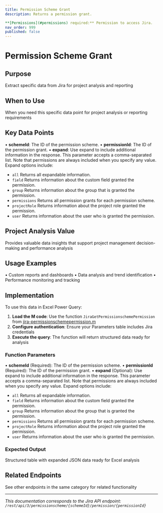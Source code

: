 ```yaml
---
title: Permission Scheme Grant
description: Returns a permission grant.

**[Permissions](#permissions) required:** Permission to access Jira.
nav_order: 999
published: false
---
```


# Permission Scheme Grant

## Purpose
Extract specific data from Jira for project analysis and reporting

## When to Use
When you need this specific data point for project analysis or reporting requirements

## Key Data Points
• **schemeId**: The ID of the permission scheme.
• **permissionId**: The ID of the permission grant.
• **expand**: Use expand to include additional information in the response. This parameter accepts a comma-separated list. Note that permissions are always included when you specify any value. Expand options include:

 *  `all` Returns all expandable information.
 *  `field` Returns information about the custom field granted the permission.
 *  `group` Returns information about the group that is granted the permission.
 *  `permissions` Returns all permission grants for each permission scheme.
 *  `projectRole` Returns information about the project role granted the permission.
 *  `user` Returns information about the user who is granted the permission.

## Project Analysis Value
Provides valuable data insights that support project management decision-making and performance analysis

## Usage Examples
• Custom reports and dashboards
• Data analysis and trend identification
• Performance monitoring and tracking

## Implementation
To use this data in Excel Power Query:

1. **Load the M code**: Use the function `JiraGetPermissionschemePermission` from [jira-permissionschemepermission.m](../assets/jira-permissionschemepermission.m)
2. **Configure authentication**: Ensure your Parameters table includes Jira credentials
3. **Execute the query**: The function will return structured data ready for analysis

### Function Parameters
• **schemeId** (Required): The ID of the permission scheme.
• **permissionId** (Required): The ID of the permission grant.
• **expand** (Optional): Use expand to include additional information in the response. This parameter accepts a comma-separated list. Note that permissions are always included when you specify any value. Expand options include:

 *  `all` Returns all expandable information.
 *  `field` Returns information about the custom field granted the permission.
 *  `group` Returns information about the group that is granted the permission.
 *  `permissions` Returns all permission grants for each permission scheme.
 *  `projectRole` Returns information about the project role granted the permission.
 *  `user` Returns information about the user who is granted the permission.

### Expected Output
Structured table with expanded JSON data ready for Excel analysis

## Related Endpoints
See other endpoints in the same category for related functionality

---
*This documentation corresponds to the Jira API endpoint: `/rest/api/3/permissionscheme/{schemeId}/permission/{permissionId}`*
